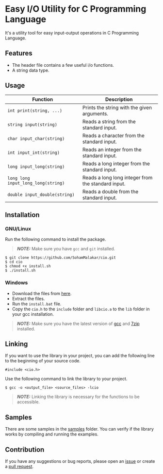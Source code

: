 # Easy I/O Utility for C Programming Language

It's a utility tool for easy input-output operations in C Programming Language.

## Features

- The header file contains a few useful i/o functions.
- A string data type.

## Usage

| Function                            | Description                                        |
| ----------------------------------- | -------------------------------------------------- |
| `int print(string, ...)`            | Prints the string with the given arguments.        |
| `string input(string)`              | Reads a string from the standard input.            |
| `char input_char(string)`           | Reads a character from the standard input.         |
| `int input_int(string)`             | Reads an integer from the standard input.          |
| `long input_long(string)`           | Reads a long integer from the standard input.      |
| `long long input_long_long(string)` | Reads a long long integer from the standard input. |
| `double input_double(string)`       | Reads a double from the standard input.            |

## Installation

### GNU/Linux

Run the following command to install the package.

> **_NOTE:_** Make sure you have `gcc` and `git` installed.

```
$ git clone https://github.com/SohamMalakar/cio.git
$ cd cio
$ chmod +x install.sh
$ ./install.sh
```

### Windows

- Download the files from [here](https://github.com/SohamMalakar/cio/archive/refs/heads/master.zip).
- Extract the files.
- Run the `install.bat` file.
- Copy the `cio.h` to the `include` folder and `libcio.a` to the `lib` folder in your gcc installation.

> **_NOTE:_** Make sure you have the latest version of [gcc](https://winlibs.com/) and [7zip](https://www.7-zip.org/) installed.

## Linking

If you want to use the library in your project, you can add the following line to the beginning of your source code.

```
#include <cio.h>
```

Use the following command to link the library to your project.

```
$ gcc -o <output_file> <source_files> -lcio
```

> **_NOTE:_** Linking the library is necessary for the functions to be accessible.

## Samples

There are some samples in the [samples](https://github.com/SohamMalakar/cio/tree/master/samples/) folder. You can verify if the library works by compiling and running the examples.

## Contribution

If you have any suggestions or bug reports, please open an [issue](https://github.com/SohamMalakar/cio/issues/) or create a [pull request](https://github.com/SohamMalakar/cio/pulls/).
